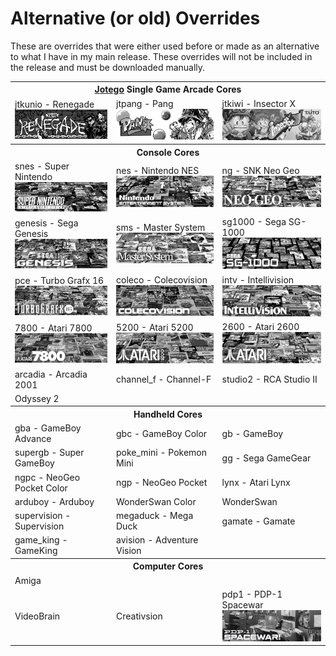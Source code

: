 # Alternative (or old) Overrides

These are overrides that were either used before or made as an alternative to what I have in my main release.  These overrides will not be included in the release and must be downloaded manually.


<table>
<tr><th colspan="3"><a href="https://patreon.com/jotego">Jotego</a> Single Game Arcade Cores</th></tr>
<tr>
 <td>jtkunio - Renegade <img src="pics/jtkunio.png" /></td>
 <td>jtpang - Pang <img src="pics/jtpang.png" /></td>
 <td>jtkiwi - Insector X <img src="pics/jtkiwi.png" /></td>
</tr>
<tr><th colspan="3">Console Cores</th></tr>
<tr>
 <td>snes - Super Nintendo <img src="pics/snes.png" /></td>
 <td>nes - Nintendo NES <img src="pics/nes.png" /></td>
 <td>ng - SNK Neo Geo <img src="pics/ng.png" /></td>
</tr>
<tr>
 <td>genesis - Sega Genesis <img src="pics/genesis.png" /></td>
 <td>sms - Master System <img src="pics/sms.png" /></td>
 <td>sg1000 - Sega SG-1000 <img src="pics/sg1000.png" /></td>
</tr>
<tr>
 <td>pce - Turbo Grafx 16 <img src="pics/pce.png" /></td>
 <td>coleco - Colecovision <img src="pics/coleco.png" /></td>
 <td>intv - Intellivision <img src="pics/intv.png" /></td>
</tr>
<tr>
 <td>7800 - Atari 7800 <img src="pics/7800.png" /></td>
 <td>5200 - Atari 5200 <img src="pics/5200.png" /></td>
 <td>2600 - Atari 2600 <img src="pics/2600.png" /></td>
</tr>
<tr>
 <td>arcadia - Arcadia 2001</td>
 <td>channel_f - Channel-F</td>
 <td>studio2 - RCA Studio II </td>
</tr>
<tr>
 <td>Odyssey 2</td>
</tr>
<tr><th colspan="3">Handheld Cores</th></tr>
<tr>
 <td>gba - GameBoy Advance</td>
 <td>gbc - GameBoy Color</td>
 <td>gb - GameBoy</td>
</tr>
<tr>
 <td>supergb - Super GameBoy</td>
 <td>poke_mini - Pokemon Mini</td>
 <td>gg - Sega GameGear</td>
</tr>
<tr>
 <td>ngpc - NeoGeo Pocket Color</td>
 <td>ngp - NeoGeo Pocket</td>
 <td>lynx - Atari Lynx</td>
</tr>
<tr>
 <td>arduboy - Arduboy</td>
 <td>WonderSwan Color</td>
 <td>WonderSwan</td>
</tr>
<tr>
 <td>supervision - Supervision</td>
 <td>megaduck - Mega Duck</td>
 <td>gamate - Gamate</td>
</tr>
<tr>
 <td>game_king - GameKing</td>
 <td>avision - Adventure Vision</td>
</tr>
<tr><th colspan="3">Computer Cores</th></tr>
<tr>
 <td>Amiga</td>
</tr>
<tr>
 <td>VideoBrain</td>
 <td>Creativsion</td>
 <td>pdp1 - PDP-1 Spacewar <img src="pics/pdp1.png" /></td>
</tr>
</table>

